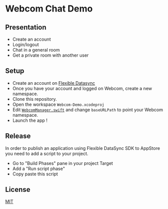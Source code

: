 Webcom Chat Demo
==============

## Presentation

* Create an account
* Login/logout
* Chat in a general room
* Get a private room with another user

## Setup

* Create an account on [Flexible Datasync](http://io.datasync.orange.com)
* Once you have your account and logged on Webcom, create a new namespace.
* Clone this repository.
* Open the workspace `Webcom-Demo.xcodeproj` 
* Edit [`WebcomManager.swift`](webcom-sdk-ios-demo/WebcomManager.swift) and change `baseURLPath` to point your Webcom namespace.
* Launch the app !

## Release
In order to publish an application using Flexible DataSync SDK to AppStore you need to add a script to your project.

* Go to "Build Phases" pane in your project Target
* Add a "Run script phase"
* Copy paste this script

## License
[MIT](https://opensource.org/licenses/MIT)
